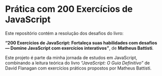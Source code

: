 # Prática com 200 Exercícios de JavaScript

Este repositório contém a resolução dos desafios do livro:

**“200 Exercícios de JavaScript: Fortaleça suas habilidades com desafios — Domine JavaScript com exercícios interativos”**, de **Matheus Battisti**.

Este projeto é parte da minha jornada de estudos em JavaScript, combinando a leitura teórica do livro _“JavaScript: O Guia Definitivo”_ de David Flanagan com exercícios práticos propostos por Matheus Battisti.
